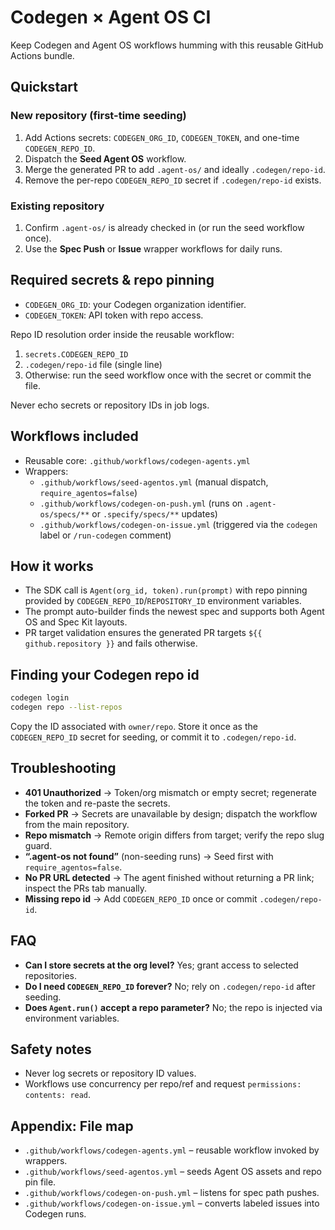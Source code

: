 # Codegen × Agent OS CI
Keep Codegen and Agent OS workflows humming with this reusable GitHub Actions bundle.

## Quickstart
### New repository (first-time seeding)
1. Add Actions secrets: `CODEGEN_ORG_ID`, `CODEGEN_TOKEN`, and one-time `CODEGEN_REPO_ID`.
2. Dispatch the **Seed Agent OS** workflow.
3. Merge the generated PR to add `.agent-os/` and ideally `.codegen/repo-id`.
4. Remove the per-repo `CODEGEN_REPO_ID` secret if `.codegen/repo-id` exists.

### Existing repository
1. Confirm `.agent-os/` is already checked in (or run the seed workflow once).
2. Use the **Spec Push** or **Issue** wrapper workflows for daily runs.

## Required secrets & repo pinning
- `CODEGEN_ORG_ID`: your Codegen organization identifier.
- `CODEGEN_TOKEN`: API token with repo access.

Repo ID resolution order inside the reusable workflow:
1. `secrets.CODEGEN_REPO_ID`
2. `.codegen/repo-id` file (single line)
3. Otherwise: run the seed workflow once with the secret or commit the file.

Never echo secrets or repository IDs in job logs.

## Workflows included
- Reusable core: `.github/workflows/codegen-agents.yml`
- Wrappers:
  - `.github/workflows/seed-agentos.yml` (manual dispatch, `require_agentos=false`)
  - `.github/workflows/codegen-on-push.yml` (runs on `.agent-os/specs/**` or `.specify/specs/**` updates)
  - `.github/workflows/codegen-on-issue.yml` (triggered via the `codegen` label or `/run-codegen` comment)

## How it works
- The SDK call is `Agent(org_id, token).run(prompt)` with repo pinning provided by `CODEGEN_REPO_ID`/`REPOSITORY_ID` environment variables.
- The prompt auto-builder finds the newest spec and supports both Agent OS and Spec Kit layouts.
- PR target validation ensures the generated PR targets `${{ github.repository }}` and fails otherwise.

## Finding your Codegen repo id
```bash
codegen login
codegen repo --list-repos
```
Copy the ID associated with `owner/repo`. Store it once as the `CODEGEN_REPO_ID` secret for seeding, or commit it to `.codegen/repo-id`.

## Troubleshooting
- **401 Unauthorized** → Token/org mismatch or empty secret; regenerate the token and re-paste the secrets.
- **Forked PR** → Secrets are unavailable by design; dispatch the workflow from the main repository.
- **Repo mismatch** → Remote origin differs from target; verify the repo slug guard.
- **“.agent-os not found”** (non-seeding runs) → Seed first with `require_agentos=false`.
- **No PR URL detected** → The agent finished without returning a PR link; inspect the PRs tab manually.
- **Missing repo id** → Add `CODEGEN_REPO_ID` once or commit `.codegen/repo-id`.

## FAQ
- **Can I store secrets at the org level?** Yes; grant access to selected repositories.
- **Do I need `CODEGEN_REPO_ID` forever?** No; rely on `.codegen/repo-id` after seeding.
- **Does `Agent.run()` accept a repo parameter?** No; the repo is injected via environment variables.

## Safety notes
- Never log secrets or repository ID values.
- Workflows use concurrency per repo/ref and request `permissions: contents: read`.

## Appendix: File map
- `.github/workflows/codegen-agents.yml` – reusable workflow invoked by wrappers.
- `.github/workflows/seed-agentos.yml` – seeds Agent OS assets and repo pin file.
- `.github/workflows/codegen-on-push.yml` – listens for spec path pushes.
- `.github/workflows/codegen-on-issue.yml` – converts labeled issues into Codegen runs.
